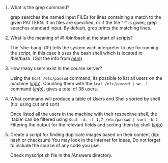 1. What is the grep command?

	grep  searches  the named input FILEs for lines containing a match to the given PATTERN.  If no files are specified, or if the file “-” is given, grep
       	searches standard input.  By default, grep prints the matching lines.

2. What is the meaning of #! /bin/bash at the start of scripts?

	The 'she-bang' (#!) tells the system wich interpreter to use for running the script, in this case it uses the bash shell
        which is located in /bin/bash. (Got the info from [*here*](https://stackoverflow.com/questions/8967902/why-do-you-need-to-put-bin-bash-at-the-beginning-of-a-script-file))

3. How many users exist in the course server?

	Using the ``$cat /etc/passwd`` command, its possible to list all users on the machine ([*info*](https://askubuntu.com/questions/410244/a-command-to-list-all-users-and-how-to-add-delete-modify-users)).
	Counting them with the ``$cat /etc/passwd | wc -l`` command ([*info*](https://stackoverflow.com/questions/371115/count-all-occurrences-of-a-string-in-lots-of-files-with-grep)), gives a total of 38 users.

4. What command will produce a table of Users and Shells sorted by shell (tip: using cut and sort)

	Once listed all the users in the machine with their respecitve shell, the 'table' can be filtered using ``$cut -d: -f 1,7 /etc/passwd | sort -k 2``
	Filtering the output for the relevant fields and sorting them by shell ([*info*](https://stackoverflow.com/questions/21584727/using-linux-cut-sort-and-uniq))
5. Create a script for finding duplicate images based on their content (tip: hash or checksum) You may look in the internet for ideas, Do not forget to include the source of any code you use.

	Check myscript.sh file in the /Answers directory.
